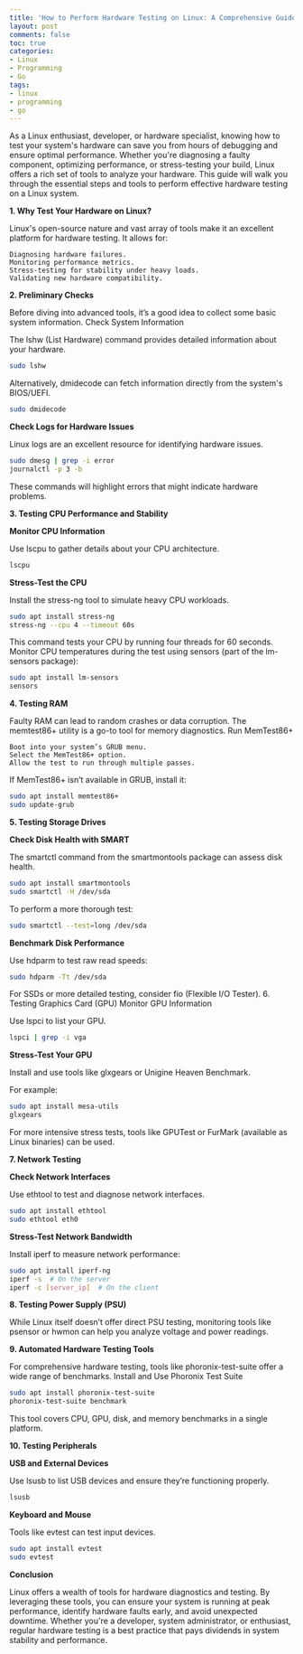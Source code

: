 ```yaml
---
title: 'How to Perform Hardware Testing on Linux: A Comprehensive Guide'
layout: post
comments: false
toc: true
categories:
- Linux
- Programming
- Go
tags:
- linux
- programming
- go
---
```


As a Linux enthusiast, developer, or hardware specialist, knowing how to test your system's hardware can save you from hours of debugging and ensure optimal performance. Whether you're diagnosing a faulty component, optimizing performance, or stress-testing your build, Linux offers a rich set of tools to analyze your hardware. This guide will walk you through the essential steps and tools to perform effective hardware testing on a Linux system.

**1. Why Test Your Hardware on Linux?**

Linux's open-source nature and vast array of tools make it an excellent platform for hardware testing. It allows for:

    Diagnosing hardware failures.
    Monitoring performance metrics.
    Stress-testing for stability under heavy loads.
    Validating new hardware compatibility.

**2. Preliminary Checks**

Before diving into advanced tools, it’s a good idea to collect some basic system information.
Check System Information

The lshw (List Hardware) command provides detailed information about your hardware.

```bash
sudo lshw
```

Alternatively, dmidecode can fetch information directly from the system's BIOS/UEFI.

```bash
sudo dmidecode
```

**Check Logs for Hardware Issues**

Linux logs are an excellent resource for identifying hardware issues.

```bash
sudo dmesg | grep -i error
journalctl -p 3 -b
```

These commands will highlight errors that might indicate hardware problems.

**3. Testing CPU Performance and Stability**

**Monitor CPU Information**

Use lscpu to gather details about your CPU architecture.

```bash
lscpu
```

**Stress-Test the CPU**

Install the stress-ng tool to simulate heavy CPU workloads.

```bash
sudo apt install stress-ng
stress-ng --cpu 4 --timeout 60s
```

This command tests your CPU by running four threads for 60 seconds. Monitor CPU temperatures during the test using sensors (part of the lm-sensors package):

```bash
sudo apt install lm-sensors
sensors
```

**4. Testing RAM**

Faulty RAM can lead to random crashes or data corruption. The memtest86+ utility is a go-to tool for memory diagnostics.
Run MemTest86+

    Boot into your system’s GRUB menu.
    Select the MemTest86+ option.
    Allow the test to run through multiple passes.

If MemTest86+ isn’t available in GRUB, install it:

```bash
sudo apt install memtest86+
sudo update-grub
```

**5. Testing Storage Drives**

**Check Disk Health with SMART**

The smartctl command from the smartmontools package can assess disk health.

```bash
sudo apt install smartmontools
sudo smartctl -H /dev/sda
```

To perform a more thorough test:

```bash
sudo smartctl --test=long /dev/sda
```

**Benchmark Disk Performance**

Use hdparm to test raw read speeds:

```bash
sudo hdparm -Tt /dev/sda
```

For SSDs or more detailed testing, consider fio (Flexible I/O Tester).
6. Testing Graphics Card (GPU)
Monitor GPU Information

Use lspci to list your GPU.

```bash
lspci | grep -i vga
```

**Stress-Test Your GPU**

Install and use tools like glxgears or Unigine Heaven Benchmark.

For example:

```bash
sudo apt install mesa-utils
glxgears
```

For more intensive stress tests, tools like GPUTest or FurMark (available as Linux binaries) can be used.

**7. Network Testing**

**Check Network Interfaces**

Use ethtool to test and diagnose network interfaces.

```bash
sudo apt install ethtool
sudo ethtool eth0
```

**Stress-Test Network Bandwidth**

Install iperf to measure network performance:

```bash
sudo apt install iperf-ng
iperf -s  # On the server
iperf -c [server_ip]  # On the client
```

**8. Testing Power Supply (PSU)**

While Linux itself doesn’t offer direct PSU testing, monitoring tools like psensor or hwmon can help you analyze voltage and power readings.

**9. Automated Hardware Testing Tools**

For comprehensive hardware testing, tools like phoronix-test-suite offer a wide range of benchmarks.
Install and Use Phoronix Test Suite

```bash
sudo apt install phoronix-test-suite
phoronix-test-suite benchmark
```

This tool covers CPU, GPU, disk, and memory benchmarks in a single platform.

**10. Testing Peripherals**

**USB and External Devices**

Use lsusb to list USB devices and ensure they’re functioning properly.

```bash
lsusb
```

**Keyboard and Mouse**

Tools like evtest can test input devices.

```bash
sudo apt install evtest
sudo evtest
```

**Conclusion**

Linux offers a wealth of tools for hardware diagnostics and testing. By leveraging these tools, you can ensure your system is running at peak performance, identify hardware faults early, and avoid unexpected downtime. Whether you're a developer, system administrator, or enthusiast, regular hardware testing is a best practice that pays dividends in system stability and performance.
